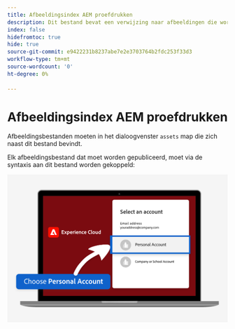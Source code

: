 ```yaml
---
title: Afbeeldingsindex AEM proefdrukken
description: Dit bestand bevat een verwijzing naar afbeeldingen die worden gebruikt in marketingmaterialen voor AEM proeven.
index: false
hidefromtoc: true
hide: true
source-git-commit: e9422231b8237abe7e2e3703764b2fdc253f33d3
workflow-type: tm+mt
source-wordcount: '0'
ht-degree: 0%

---
```



# Afbeeldingsindex AEM proefdrukken

Afbeeldingsbestanden moeten in het dialoogvenster `assets` map die zich naast dit bestand bevindt.

Elk afbeeldingsbestand dat moet worden gepubliceerd, moet via de syntaxis aan dit bestand worden gekoppeld:

![Persoonlijke account voor e-mailafbeelding die klaar is voor proefversie](./assets/select-personal-account.png)
